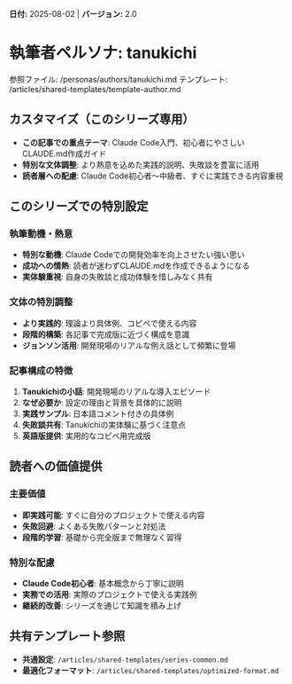 **日付:** 2025-08-02 | **バージョン:** 2.0

# 執筆者ペルソナ: tanukichi

参照ファイル: /personas/authors/tanukichi.md
テンプレート: /articles/shared-templates/template-author.md

## カスタマイズ（このシリーズ専用）

- **この記事での重点テーマ**: Claude Code入門、初心者にやさしいCLAUDE.md作成ガイド
- **特別な文体調整**: より熱意を込めた実践的説明、失敗談を豊富に活用
- **読者層への配慮**: Claude Code初心者〜中級者、すぐに実践できる内容重視

## このシリーズでの特別設定

### 執筆動機・熱意
- **特別な動機**: Claude Codeでの開発効率を向上させたい強い思い
- **成功への情熱**: 読者が迷わずCLAUDE.mdを作成できるようになる
- **実体験重視**: 自身の失敗談と成功体験を惜しみなく共有

### 文体の特別調整
- **より実践的**: 理論より具体例、コピペで使える内容
- **段階的構築**: 各記事で完成版に近づく構成を意識
- **ジョンソン活用**: 開発現場のリアルな例え話として頻繁に登場

### 記事構成の特徴
1. **Tanukichiの小話**: 開発現場のリアルな導入エピソード
2. **なぜ必要か**: 設定の理由と背景を具体的に説明
3. **実践サンプル**: 日本語コメント付きの具体例
4. **失敗談共有**: Tanukichiの実体験に基づく注意点
5. **英語版提供**: 実用的なコピペ用完成版

## 読者への価値提供

### 主要価値
- **即実践可能**: すぐに自分のプロジェクトで使える内容
- **失敗回避**: よくある失敗パターンと対処法
- **段階的学習**: 基礎から完全版まで無理なく習得

### 特別な配慮
- **Claude Code初心者**: 基本概念から丁寧に説明
- **実務での活用**: 実際のプロジェクトで使える実践例
- **継続的改善**: シリーズを通じて知識を積み上げ

## 共有テンプレート参照
- **共通設定**: `/articles/shared-templates/series-common.md`
- **最適化フォーマット**: `/articles/shared-templates/optimized-format.md`